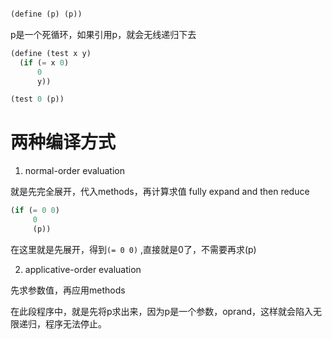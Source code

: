 ```Scheme

(define (p) (p))

```
p是一个死循环，如果引用p，就会无线递归下去

```Scheme
(define (test x y)
  (if (= x 0)
      0
      y))

(test 0 (p))
```
# 两种编译方式

1. normal-order evaluation

就是先完全展开，代入methods，再计算求值
fully expand and then reduce

```Scheme 
(if (= 0 0)
     0
     (p))
```

在这里就是先展开，得到`(= 0 0)` ,直接就是0了，不需要再求(p)

2. applicative-order evaluation

先求参数值，再应用methods

在此段程序中，就是先将p求出来，因为p是一个参数，oprand，这样就会陷入无限递归，程序无法停止。